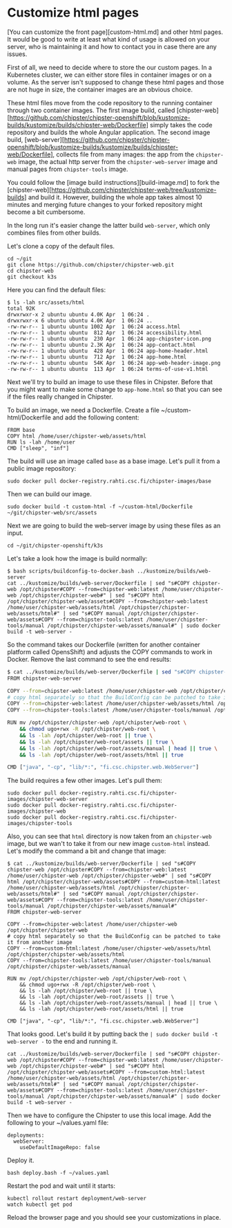 # Customize html pages

[You can customize the front page][custom-html.md] and other html pages. It would be good to write at least 
what kind of usage is allowed on your server, who is maintaining it and how to contact you in case there
are any issues.

First of all, we need to decide where to store the our custom pages. In a Kubernetes cluster, we can either store files in container images or on a volume. As the server isn't supposed to change these html pages and those are not huge in size, the container images are an obvious choice. 

These html files move from the code repository to the running container through two container images. The first image build, called [chipster-web][https://github.com/chipster/chipster-openshift/blob/kustomize-builds/kustomize/builds/chipster-web/Dockerfile] simply takes the code repository and builds the whole Angular application. The second image build, [web-server][https://github.com/chipster/chipster-openshift/blob/kustomize-builds/kustomize/builds/chipster-web/Dockerfile], collects file from many images: the app from the `chipster-web` image, the actual http server from the `chipster-web-server` image and manual pages from `chipster-tools` image. 

You could follow the [image build instructions][build-image.md] to fork the [chipster-web][https://github.com/chipster/chipster-web/tree/kustomize-builds] and build it. However, building the whole app takes almost 10 minutes and merging future changes to your forked repository might become a bit cumbersome. 

In the long run it's easier change the latter build `web-server`, which only combines files from other builds.

Let's clone a copy of the default files.

```
cd ~/git
git clone https://github.com/chipster/chipster-web.git
cd chipster-web
git checkout k3s
```

Here you can find the default files:

```
$ ls -lah src/assets/html
total 92K
drwxrwxr-x 2 ubuntu ubuntu 4.0K Apr  1 06:24 .
drwxrwxr-x 6 ubuntu ubuntu 4.0K Apr  1 06:24 ..
-rw-rw-r-- 1 ubuntu ubuntu 1002 Apr  1 06:24 access.html
-rw-rw-r-- 1 ubuntu ubuntu  812 Apr  1 06:24 accessibility.html
-rw-rw-r-- 1 ubuntu ubuntu  230 Apr  1 06:24 app-chipster-icon.png
-rw-rw-r-- 1 ubuntu ubuntu 2.3K Apr  1 06:24 app-contact.html
-rw-rw-r-- 1 ubuntu ubuntu  428 Apr  1 06:24 app-home-header.html
-rw-rw-r-- 1 ubuntu ubuntu  712 Apr  1 06:24 app-home.html
-rw-rw-r-- 1 ubuntu ubuntu  54K Apr  1 06:24 app-web-header-image.png
-rw-rw-r-- 1 ubuntu ubuntu  113 Apr  1 06:24 terms-of-use-v1.html
```

Next we'll try to build an image to use these files in Chipster. Before that you might want to make some change to `app-home.html` so that you can see if the files really changed in Chipster.

To build an image, we need a Dockerfile. Create a file ~/custom-html/Dockerfile and add the following content:

```
FROM base
COPY html /home/user/chipster-web/assets/html
RUN ls -lah /home/user
CMD ["sleep", "inf"]
```

The build will use an image called `base` as a base image. Let's pull it from a public image repository:

```
sudo docker pull docker-registry.rahti.csc.fi/chipster-images/base
```

Then we can build our image.

```
sudo docker build -t custom-html -f ~/custom-html/Dockerfile ~/git/chipster-web/src/assets
```

Next we are going to build the web-server image by using these files as an input.

```
cd ~/git/chipster-openshift/k3s
```

Let's take a look how the image is build normally:

```
$ bash scripts/buildconfig-to-docker.bash ../kustomize/builds/web-server
cat ../kustomize/builds/web-server/Dockerfile | sed "s#COPY chipster-web /opt/chipster#COPY --from=chipster-web:latest /home/user/chipster-web /opt/chipster/chipster-web#" | sed "s#COPY html /opt/chipster/chipster-web/assets#COPY --from=chipster-web:latest /home/user/chipster-web/assets/html /opt/chipster/chipster-web/assets/html#" | sed "s#COPY manual /opt/chipster/chipster-web/assets#COPY --from=chipster-tools:latest /home/user/chipster-tools/manual /opt/chipster/chipster-web/assets/manual#" | sudo docker build -t web-server -
```

So the command takes our Dockerfile (written for another container platform called OpensShift) and adjusts the COPY commands to work in Docker. Remove the last command to see the end results:

```bash
$ cat ../kustomize/builds/web-server/Dockerfile | sed "s#COPY chipster-web /opt/chipster#COPY --from=chipster-web:latest /home/user/chipster-web /opt/chipster/chipster-web#" | sed "s#COPY html /opt/chipster/chipster-web/assets#COPY --from=chipster-web:latest /home/user/chipster-web/assets/html /opt/chipster/chipster-web/assets/html#" | sed "s#COPY manual /opt/chipster/chipster-web/assets#COPY --from=chipster-tools:latest /home/user/chipster-tools/manual /opt/chipster/chipster-web/assets/manual#"
FROM chipster-web-server

COPY --from=chipster-web:latest /home/user/chipster-web /opt/chipster/chipster-web
# copy html separately so that the BuildConfig can be patched to take it from another image
COPY --from=chipster-web:latest /home/user/chipster-web/assets/html /opt/chipster/chipster-web/assets/html
COPY --from=chipster-tools:latest /home/user/chipster-tools/manual /opt/chipster/chipster-web/assets/manual

RUN mv /opt/chipster/chipster-web /opt/chipster/web-root \	
	&& chmod ugo+rwx -R /opt/chipster/web-root \
	&& ls -lah /opt/chipster/web-root || true \
	&& ls -lah /opt/chipster/web-root/assets || true \
	&& ls -lah /opt/chipster/web-root/assets/manual | head || true \
	&& ls -lah /opt/chipster/web-root/assets/html || true

CMD ["java", "-cp", "lib/*:", "fi.csc.chipster.web.WebServer"]
```

The build requires a few other images. Let's pull them:

```
sudo docker pull docker-registry.rahti.csc.fi/chipster-images/chipster-web-server
sudo docker pull docker-registry.rahti.csc.fi/chipster-images/chipster-web
sudo docker pull docker-registry.rahti.csc.fi/chipster-images/chipster-tools
```

Also, you can see that `html` directory is now taken from an `chipster-web` image, but we wan't to take it from our new image `custom-html` instead. Let's modify the command a bit and change that image:

```
$ cat ../kustomize/builds/web-server/Dockerfile | sed "s#COPY chipster-web /opt/chipster#COPY --from=chipster-web:latest /home/user/chipster-web /opt/chipster/chipster-web#" | sed "s#COPY html /opt/chipster/chipster-web/assets#COPY --from=custom-html:latest /home/user/chipster-web/assets/html /opt/chipster/chipster-web/assets/html#" | sed "s#COPY manual /opt/chipster/chipster-web/assets#COPY --from=chipster-tools:latest /home/user/chipster-tools/manual /opt/chipster/chipster-web/assets/manual#"
FROM chipster-web-server

COPY --from=chipster-web:latest /home/user/chipster-web /opt/chipster/chipster-web
# copy html separately so that the BuildConfig can be patched to take it from another image
COPY --from=custom-html:latest /home/user/chipster-web/assets/html /opt/chipster/chipster-web/assets/html
COPY --from=chipster-tools:latest /home/user/chipster-tools/manual /opt/chipster/chipster-web/assets/manual

RUN mv /opt/chipster/chipster-web /opt/chipster/web-root \	
	&& chmod ugo+rwx -R /opt/chipster/web-root \
	&& ls -lah /opt/chipster/web-root || true \
	&& ls -lah /opt/chipster/web-root/assets || true \
	&& ls -lah /opt/chipster/web-root/assets/manual | head || true \
	&& ls -lah /opt/chipster/web-root/assets/html || true

CMD ["java", "-cp", "lib/*:", "fi.csc.chipster.web.WebServer"]
```

That looks good. Let's build it by putting back the `| sudo docker build -t web-server -` to the end and running it.

```
cat ../kustomize/builds/web-server/Dockerfile | sed "s#COPY chipster-web /opt/chipster#COPY --from=chipster-web:latest /home/user/chipster-web /opt/chipster/chipster-web#" | sed "s#COPY html /opt/chipster/chipster-web/assets#COPY --from=custom-html:latest /home/user/chipster-web/assets/html /opt/chipster/chipster-web/assets/html#" | sed "s#COPY manual /opt/chipster/chipster-web/assets#COPY --from=chipster-tools:latest /home/user/chipster-tools/manual /opt/chipster/chipster-web/assets/manual#" | sudo docker build -t web-server -
```

Then we have to configure the Chipster to use this local image. Add the following to your ~/values.yaml file:

```
deployments:
  webServer:
    useDefaultImageRepo: false
```

Deploy it.

```
bash deploy.bash -f ~/values.yaml
```

Restart the pod and wait until it starts:

```
kubectl rollout restart deployment/web-server
watch kubectl get pod
```

Reload the browser page and you should see your customizations in place.
